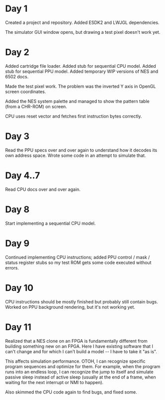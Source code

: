 
# Day 1

Created a project and repository. Added ESDK2 and LWJGL dependencies. 

The simulator GUI window opens, but drawing a test pixel doesn't work yet.

# Day 2

Added cartridge file loader.
Added stub for sequential CPU model.
Added stub for sequential PPU model.
Added temporary WIP versions of NES and 6502 docs.

Made the test pixel work. The problem was the inverted Y axis in OpenGL screen coordinates.

Added the NES system palette and managed to show the pattern table (from a CHR-ROM) on screen.

CPU uses reset vector and fetches first instruction bytes correctly.

# Day 3

Read the PPU specs over and over again to understand how it decodes its own address space. Wrote some
code in an attempt to simulate that.

# Day 4..7

Read CPU docs over and over again.

# Day 8

Start implementing a sequential CPU model.

# Day 9

Continued implementing CPU instructions; added PPU control / mask / status register stubs so my test ROM
gets some code executed without errors.

# Day 10

CPU instructions should be mostly finished but probably still contain bugs.
Worked on PPU background rendering, but it's not working yet.

# Day 11

Realized that a NES clone on an FPGA is fundamentally different from building something
new on an FPGA. Here I have existing software that I can't change and for which I can't
build a model -- I have to take it "as is".

This affects simulation performance. OTOH, I can recognize specific program sequences
and optimize for them. For example, when the program runs into an endless loop, I can
recognize the jump to itself and simulate passive sleep instead of active sleep (usually
at the end of a frame, when waiting for the next interrupt or NMI to happen).

Also skimmed the CPU code again to find bugs, and fixed some.
